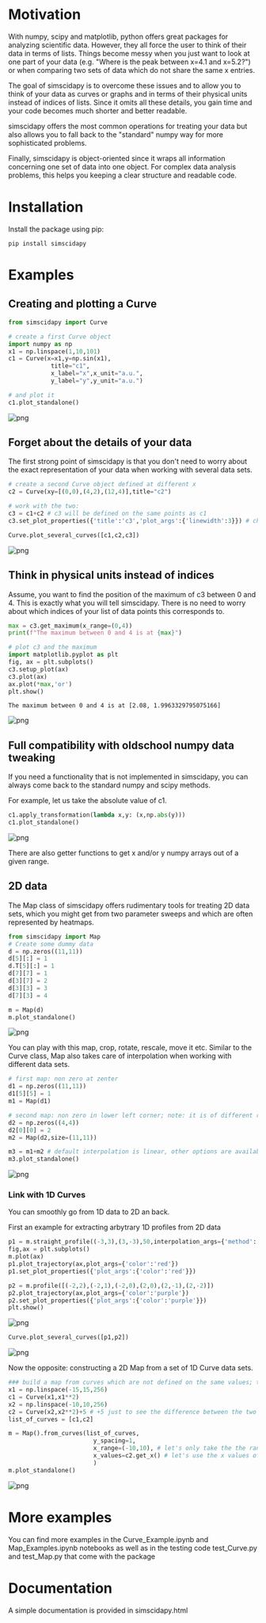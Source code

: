 
# Motivation
With numpy, scipy and matplotlib, python offers great packages for analyzing scientific data. However, they all force the user to think of their data in terms of lists. Things become messy when you just want to look at one part of your data (e.g. "Where is the peak between x=4.1 and x=5.2?") or when comparing two sets of data which do not share the same x entries.

The goal of simscidapy is to overcome these issues and to allow you to think of your data as curves or graphs and in terms of their physical units instead of indices of lists. Since it omits all these details, you gain time and your code becomes much shorter and better readable.

simscidapy offers the most common operations for treating your data but also allows you to fall back to the "standard" numpy way for more sophisticated problems.

Finally, simscidapy is object-oriented since it wraps all information concerning one set of data into one object. For complex data analysis problems, this helps you keeping a clear structure and readable code.

# Installation
Install the package using pip:
```
pip install simscidapy 
```

# Examples
## Creating and plotting a Curve


```python
from simscidapy import Curve

# create a first Curve object
import numpy as np
x1 = np.linspace(1,10,101)
c1 = Curve(x=x1,y=np.sin(x1),
            title="c1",
            x_label="x",x_unit="a.u.",
            y_label="y",y_unit="a.u.")

# and plot it
c1.plot_standalone()
```


![png](readme_images/output_3_0.png)


## Forget about the details of your data
The first strong point of simscidapy is that you don't need to worry about the exact representation of your data when working with several data sets.


```python
# create a second Curve object defined at different x
c2 = Curve(xy=[(0,0),(4,2),(12,4)],title="c2") 

# work with the two:
c3 = c1+c2 # c3 will be defined on the same points as c1
c3.set_plot_properties({'title':'c3','plot_args':{'linewidth':3}}) # change some of its plotting properties

Curve.plot_several_curves([c1,c2,c3])
```


![png](readme_images/output_5_0.png)


## Think in physical units instead of indices
Assume, you want to find the position of the maximum of c3 between 0 and 4. This is exactly what you will tell simscidapy. There is no need to worry about which indices of your list of data points this corresponds to.


```python
max = c3.get_maximum(x_range=(0,4))
print(f"The maximum between 0 and 4 is at {max}")

# plot c3 and the maximum
import matplotlib.pyplot as plt
fig, ax = plt.subplots()
c3.setup_plot(ax)
c3.plot(ax)
ax.plot(*max,'or')
plt.show()
```

    The maximum between 0 and 4 is at [2.08, 1.9963329795075166]
    


![png](readme_images/output_7_1.png)


## Full compatibility with oldschool numpy data tweaking
If you need a functionality that is not implemented in simscidapy, you can always come back to the standard numpy and scipy methods.

For example, let us take the absolute value of c1.


```python
c1.apply_transformation(lambda x,y: (x,np.abs(y)))
c1.plot_standalone()
```


![png](readme_images/output_9_0.png)


There are also getter functions to get x and/or y numpy arrays out of a given range.

## 2D data
The Map class of simscidapy offers rudimentary tools for treating 2D data sets, which you might get from two parameter sweeps and which are often represented by heatmaps. 



```python
from simscidapy import Map
# Create some dummy data
d = np.zeros((11,11))
d[5][:] = 1
d.T[5][:] = 1
d[7][7] = 1
d[3][7] = 2
d[3][3] = 3
d[7][3] = 4

m = Map(d)
m.plot_standalone()
```


![png](readme_images/output_12_0.png)


You can play with this map, crop, rotate, rescale, move it etc. 
Similar to the Curve class, Map also takes care of interpolation when working with different data sets.


```python
# first map: non zero at zenter
d1 = np.zeros((11,11))
d1[5][5] = 1
m1 = Map(d1)

# second map: non zero in lower left corner; note: it is of different resolution than the first map
d2 = np.zeros((4,4))
d2[0][0] = 2
m2 = Map(d2,size=(11,11))

m3 = m1+m2 # default interpolation is linear, other options are available
m3.plot_standalone()
```


![png](readme_images/output_14_0.png)


### Link with 1D Curves
You can smoothly go from 1D data to 2D an back.

First an example for extracting arbytrary 1D profiles from 2D data


```python
p1 = m.straight_profile((-3,3),(3,-3),50,interpolation_args={'method':'cubic'})
fig,ax = plt.subplots()
m.plot(ax)
p1.plot_trajectory(ax,plot_args={'color':'red'})
p1.set_plot_properties({'plot_args':{'color':'red'}})

p2 = m.profile([(-2,2),(-2,1),(-2,0),(2,0),(2,-1),(2,-2)])
p2.plot_trajectory(ax,plot_args={'color':'purple'})
p2.set_plot_properties({'plot_args':{'color':'purple'}})
plt.show()
```


![png](readme_images/output_16_0.png)



```python
Curve.plot_several_curves([p1,p2])
```


![png](readme_images/output_17_0.png)


Now the opposite: constructing a 2D Map from a set of 1D Curve data sets.


```python
### build a map from curves which are not defined on the same values; the from_curves function then interpolates them to fit on the same grid
x1 = np.linspace(-15,15,256)
c1 = Curve(x1,x1**2)
x2 = np.linspace(-10,10,256)
c2 = Curve(x2,x2**2)+5 # +5 just to see the difference between the two lines in the plot.
list_of_curves = [c1,c2]

m = Map().from_curves(list_of_curves,
                        y_spacing=1,
                        x_range=(-10,10), # let's only take the the range where both are defined
                        x_values=c2.get_x() # let's use the x values of the 2nd curve as a basis for the map; anything else could also be used
                        )
m.plot_standalone()
```


![png](readme_images/output_19_0.png)


# More examples
You can find more examples in the Curve_Example.ipynb and Map_Examples.ipynb notebooks as well as in the testing code test_Curve.py and test_Map.py that come with the package

# Documentation
A simple documentation is provided in simscidapy.html
